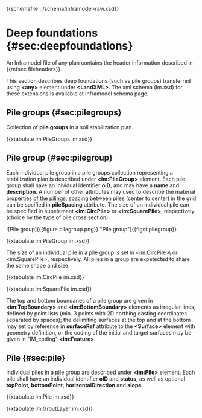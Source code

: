 {{schemafile ../schema/inframodel-raw.xsd}}
# Deep foundations {#sec:deepfoundations}

An Inframodel file of any plan contains the header information described in {{refsec fileheaders}}.

This section describes deep foundations (such as pile groups) transferred using **\<any>** element under **\<LandXML>**. The xml schema (im.xsd) for these extensions is available at Inframodel schema page.

## Pile groups {#sec:pilegroups}

Collection of **pile groups** in a soil stabilization plan.

{{xtabulate im:PileGroups im.xsd}}

## Pile group {#sec:pilegroup}

Each individual pile group in a pile groups collection representing a stabilization plan is described under **\<im:PileGroup>** element. Each pile group shall have an inividual identifier **oID**, and may have a **name** and **description**. A number of other attributes may used to describe the material properties of the pilings; spacing between piles (center to center) in the grid can be spcified in **pileSpacing** attribute. The size of an individual pile can be specified in subelement **\<im:CircPile>** or **\<im:SquarePile>**, respectively (choice by the type of pile cross section).


![Pile group]({{figure pilegroup.png}} "Pile group"){{figst pilegroup}}

{{xtabulate im:PileGroup im.xsd}}

The size of an individual pile in a pile group is set in \<im:CircPile>\ or \<im:SquarePile>\, respectively. All piles in a group are expetected to share the same shape and size.

{{xtabulate im:CircPile im.xsd}}

{{xtabulate im:SquarePile im.xsd}}

The top and bottom boundaries of a pile group are given in **\<im:TopBoundary>** and **\<im:BottomBoundary>** elements as irregular lines, defined by point lists (min. 3 points with 2D northing easting coordinates separated by spaces); the delimiting surfaces at the top and at the bottom may set by reference in **surfaceRef** attribute to the **\<Surface>** element with geometry definition, or the coding of the initial and target surfaces may be given in "IM_coding" **\<im:Feature>**.

## Pile {#sec:pile}

Individual piles in a pile group are described under **\<im:Pile>** element. Each pile shall have an individual identifier **oID** and **status**, as well as optional **topPoint**, **bottomPoint**, **horizontalDirection** and **slope**.

{{xtabulate im:Pile im.xsd}}

{{xtabulate im:GroutLayer im.xsd}}
